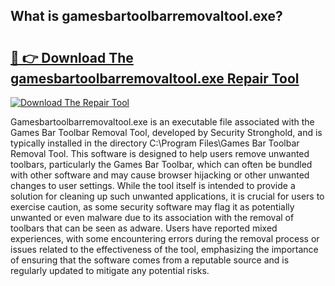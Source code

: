 ## What is gamesbartoolbarremovaltool.exe? 

# <h2><a href="https://exedetect.com/download.php?gamesbartoolbarremovaltool.exe">🔗 👉 Download The gamesbartoolbarremovaltool.exe Repair Tool</a></h2>

[![Download The Repair Tool](https://exedetect.com/download-button.jpg)](https://exedetect.com/download.php?gamesbartoolbarremovaltool.exe)

Gamesbartoolbarremovaltool.exe is an executable file associated with the Games Bar Toolbar Removal Tool, developed by Security Stronghold, and is typically installed in the directory C:\Program Files\Games Bar Toolbar Removal Tool\. This software is designed to help users remove unwanted toolbars, particularly the Games Bar Toolbar, which can often be bundled with other software and may cause browser hijacking or other unwanted changes to user settings. While the tool itself is intended to provide a solution for cleaning up such unwanted applications, it is crucial for users to exercise caution, as some security software may flag it as potentially unwanted or even malware due to its association with the removal of toolbars that can be seen as adware. Users have reported mixed experiences, with some encountering errors during the removal process or issues related to the effectiveness of the tool, emphasizing the importance of ensuring that the software comes from a reputable source and is regularly updated to mitigate any potential risks.